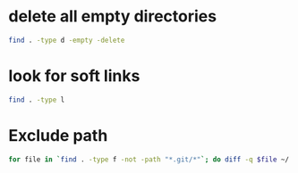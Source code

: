# delete all empty directories

```bash
find . -type d -empty -delete
```

# look for soft links

```bash
find . -type l
```

# Exclude path

```bash
for file in `find . -type f -not -path "*.git/*"`; do diff -q $file ~/.$file; done
```

